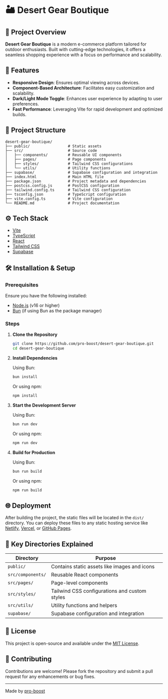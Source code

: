 # 🏜️ Desert Gear Boutique

## 📘 Project Overview

**Desert Gear Boutique** is a modern e-commerce platform tailored for outdoor enthusiasts. Built with cutting-edge technologies, it offers a seamless shopping experience with a focus on performance and scalability.

## 🚀 Features

- **Responsive Design**: Ensures optimal viewing across devices.
- **Component-Based Architecture**: Facilitates easy customization and scalability.
- **Dark/Light Mode Toggle**: Enhances user experience by adapting to user preferences.
- **Fast Performance**: Leveraging Vite for rapid development and optimized builds.

## 🧱 Project Structure

```
desert-gear-boutique/
├── public/                 # Static assets
├── src/                    # Source code
│   ├── components/         # Reusable UI components
│   ├── pages/              # Page components
│   ├── styles/             # Tailwind CSS configurations
│   └── utils/              # Utility functions
├── supabase/               # Supabase configuration and integration
├── index.html              # Main HTML file
├── package.json            # Project metadata and dependencies
├── postcss.config.js       # PostCSS configuration
├── tailwind.config.ts      # Tailwind CSS configuration
├── tsconfig.json           # TypeScript configuration
├── vite.config.ts          # Vite configuration
└── README.md               # Project documentation
```

## ⚙️ Tech Stack

- [Vite](https://vitejs.dev/)
- [TypeScript](https://www.typescriptlang.org/)
- [React](https://reactjs.org/)
- [Tailwind CSS](https://tailwindcss.com/)
- [Supabase](https://supabase.com/)

## 🛠 Installation & Setup

### Prerequisites

Ensure you have the following installed:

- [Node.js](https://nodejs.org/) (v16 or higher)
- [Bun](https://bun.sh/) (if using Bun as the package manager)

### Steps

1. **Clone the Repository**

   ```bash
   git clone https://github.com/pro-boost/desert-gear-boutique.git
   cd desert-gear-boutique
   ```

2. **Install Dependencies**

   Using Bun:

   ```bash
   bun install
   ```

   Or using npm:

   ```bash
   npm install
   ```

3. **Start the Development Server**

   Using Bun:

   ```bash
   bun run dev
   ```

   Or using npm:

   ```bash
   npm run dev
   ```

4. **Build for Production**

   Using Bun:

   ```bash
   bun run build
   ```

   Or using npm:

   ```bash
   npm run build
   ```

## 🌐 Deployment

After building the project, the static files will be located in the `dist/` directory. You can deploy these files to any static hosting service like [Netlify](https://www.netlify.com/), [Vercel](https://vercel.com/), or [GitHub Pages](https://pages.github.com/).

## 📁 Key Directories Explained

| Directory       | Purpose                                         |
|-----------------|-------------------------------------------------|
| `public/`       | Contains static assets like images and icons    |
| `src/components/` | Reusable React components                     |
| `src/pages/`    | Page-level components                           |
| `src/styles/`   | Tailwind CSS configurations and custom styles   |
| `src/utils/`    | Utility functions and helpers                   |
| `supabase/`     | Supabase configuration and integration          |

## 📄 License

This project is open-source and available under the [MIT License](LICENSE).

## 🤝 Contributing

Contributions are welcome! Please fork the repository and submit a pull request for any enhancements or bug fixes.

---

Made by [pro-boost](https://github.com/pro-boost)
